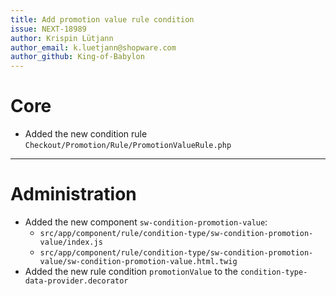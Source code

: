 ```yaml
---
title: Add promotion value rule condition
issue: NEXT-18989
author: Krispin Lütjann
author_email: k.luetjann@shopware.com 
author_github: King-of-Babylon
---
```

# Core
* Added the new condition rule `Checkout/Promotion/Rule/PromotionValueRule.php`
___
# Administration
*  Added the new component `sw-condition-promotion-value`:
    * `src/app/component/rule/condition-type/sw-condition-promotion-value/index.js`
    * `src/app/component/rule/condition-type/sw-condition-promotion-value/sw-condition-promotion-value.html.twig`
* Added the new rule condition `promotionValue` to the `condition-type-data-provider.decorator`
